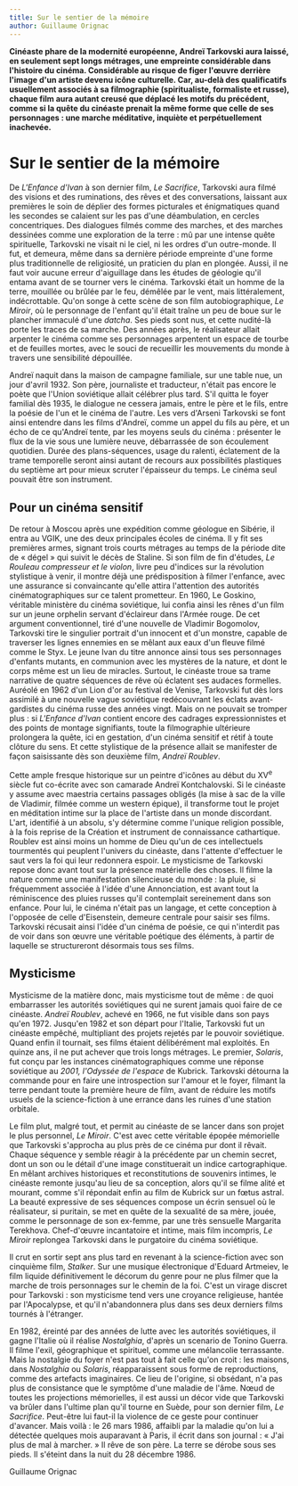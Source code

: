 ```yaml
---
title: Sur le sentier de la mémoire
author: Guillaume Orignac
---
```


**Cinéaste phare de la modernité européenne, Andreï Tarkovski aura laissé, en seulement sept longs métrages, une empreinte considérable dans l'histoire du cinéma. Considérable au risque de figer l'œuvre derrière l'image d'un artiste devenu icône culturelle. Car, au-delà des qualificatifs usuellement associés à sa filmographie (spiritualiste, formaliste et russe), chaque film aura autant creusé que déplacé les motifs du précédent, comme si la quête du cinéaste prenait la même forme que celle de ses personnages : une marche méditative, inquiète et perpétuellement inachevée.**

# Sur le sentier de la mémoire

De _L'Enfance d'Ivan_ à son dernier film, _Le Sacrifice_, Tarkovski aura filmé des visions et des ruminations, des rêves et des conversations, laissant aux premières le soin de déplier des formes picturales et énigmatiques quand les secondes se calaient sur les pas d'une déambulation, en cercles concentriques. Des dialogues filmés comme des marches, et des marches dessinées comme une exploration de la terre : mû par une intense quête spirituelle, Tarkovski ne visait ni le ciel, ni les ordres d'un outre-monde. Il fut, et demeura, même dans sa dernière période empreinte d'une forme plus traditionnelle de religiosité, un praticien du plan en plongée. Aussi, il ne faut voir aucune erreur d'aiguillage dans les études de géologie qu'il entama avant de se tourner vers le cinéma. Tarkovski était un homme de la terre, mouillée ou brûlée par le feu, démêlée par le vent, mais littéralement, indécrottable. Qu'on songe à cette scène de son film autobiographique, _Le Miroir_, où le personnage de l'enfant qu'il était traîne un peu de boue sur le plancher immaculé d'une _datcha_. Ses pieds sont nus, et cette nudité-là porte les traces de sa marche. Des années après, le réalisateur allait arpenter le cinéma comme ses personnages arpentent un espace de tourbe et de feuilles mortes, avec le souci de recueillir les mouvements du monde à travers une sensibilité dépouillée.

Andreï naquit dans la maison de campagne familiale, sur une table nue, un jour d'avril 1932. Son père, journaliste et traducteur, n'était pas encore le poète que l'Union soviétique allait célébrer plus tard. S'il quitta le foyer familial dès 1935, le dialogue ne cessera jamais, entre le père et le fils, entre la poésie de l'un et le cinéma de l'autre. Les vers d'Arseni Tarkovski se font ainsi entendre dans les films d'Andreï, comme un appel du fils au père, et un écho de ce qu'Andreï tente, par les moyens seuls du cinéma : présenter le flux de la vie sous une lumière neuve, débarrassée de son écoulement quotidien. Durée des plans-séquences, usage du ralenti, éclatement de la trame temporelle seront ainsi autant de recours aux possibilités plastiques du septième art pour mieux scruter l'épaisseur du temps. Le cinéma seul pouvait être son instrument.

## Pour un cinéma sensitif

De retour à Moscou après une expédition comme géologue en Sibérie, il entra au VGIK, une des deux principales écoles de cinéma. Il y fit ses premières armes, signant trois courts métrages au temps de la période dite de « dégel » qui suivit le décès de Staline. Si son film de fin d'études, _Le Rouleau compresseur et le violon_, livre peu d'indices sur la révolution stylistique à venir, il montre déjà une prédisposition à filmer l'enfance, avec une assurance si convaincante qu'elle attira l'attention des autorités cinématographiques sur ce talent prometteur. En 1960, Le Goskino, véritable ministère du cinéma soviétique, lui confia ainsi les rênes d'un film sur un jeune orphelin servant d'éclaireur dans l'Armée rouge. De cet argument conventionnel, tiré d'une nouvelle de Vladimir Bogomolov, Tarkovski tire le singulier portrait d'un innocent et d'un monstre, capable de traverser les lignes ennemies en se mêlant aux eaux d'un fleuve filmé comme le Styx. Le jeune Ivan du titre annonce ainsi tous ses personnages d'enfants mutants, en communion avec les mystères de la nature, et dont le corps même est un lieu de miracles. Surtout, le cinéaste troue sa trame narrative de quatre séquences de rêve où éclatent ses audaces formelles. Auréolé en 1962 d'un Lion d'or au festival de Venise, Tarkovski fut dès lors assimilé à une nouvelle vague soviétique redécouvrant les éclats avant-gardistes du cinéma russe des années vingt. Mais on ne pouvait se tromper plus : si _L'Enfance d'Ivan_ contient encore des cadrages expressionnistes et des points de montage signifiants, toute la filmographie ultérieure prolongera la quête, ici en gestation, d'un cinéma sensitif et rétif à toute clôture du sens. Et cette stylistique de la présence allait se manifester de façon saisissante dès son deuxième film, _Andreï Roublev_.

Cette ample fresque historique sur un peintre d'icônes au début du XV<sup>e</sup> siècle fut co-écrite avec son camarade Andreï Kontchalovski. Si le cinéaste y assume avec maestria certains passages obligés (la mise à sac de la ville de Vladimir, filmée comme un western épique), il transforme tout le projet en méditation intime sur la place de l'artiste dans un monde discordant. L'art, identifié à un absolu, s'y détermine comme l'unique religion possible, à la fois reprise de la Création et instrument de connaissance cathartique. Roublev est ainsi moins un homme de Dieu qu'un de ces intellectuels tourmentés qui peuplent l'univers du cinéaste, dans l'attente d'effectuer le saut vers la foi qui leur redonnera espoir. Le mysticisme de Tarkovski repose donc avant tout sur la présence matérielle des choses. Il filme la nature comme une manifestation silencieuse du monde : la pluie, si fréquemment associée à l'idée d'une Annonciation, est avant tout la réminiscence des pluies russes qu'il contemplait sereinement dans son enfance. Pour lui, le cinéma n'était pas un langage, et cette conception à l'opposée de celle d'Eisenstein, demeure centrale pour saisir ses films. Tarkovski récusait ainsi l'idée d'un cinéma de poésie, ce qui n'interdit pas de voir dans son œuvre une véritable poétique des éléments, à partir de laquelle se structureront désormais tous ses films.

## Mysticisme

Mysticisme de la matière donc, mais mysticisme tout de même : de quoi embarrasser les autorités soviétiques qui ne surent jamais quoi faire de ce cinéaste. _Andreï Roublev_, achevé en 1966, ne fut visible dans son pays qu'en 1972. Jusqu'en 1982 et son départ pour l'Italie, Tarkovski fut un cinéaste empêché, multipliant des projets rejetés par le pouvoir soviétique. Quand enfin il tournait, ses films étaient délibérément mal exploités. En quinze ans, il ne put achever que trois longs métrages. Le premier, _Solaris_, fut conçu par les instances cinématographiques comme une réponse soviétique au _2001, l'Odyssée de l'espace_ de Kubrick. Tarkovski détourna la commande pour en faire une introspection sur l'amour et le foyer, filmant la terre pendant toute la première heure de film, avant de réduire les motifs usuels de la science-fiction à une errance dans les ruines d'une station orbitale.

Le film plut, malgré tout, et permit au cinéaste de se lancer dans son projet le plus personnel, _Le Miroir_. C'est avec cette véritable épopée mémorielle que Tarkovski s'approcha au plus près de ce cinéma pur dont il rêvait. Chaque séquence y semble réagir à la précédente par un chemin secret, dont un son ou le détail d'une image constituerait un indice cartographique. En mêlant archives historiques et reconstitutions de souvenirs intimes, le cinéaste remonte jusqu'au lieu de sa conception, alors qu'il se filme alité et mourant, comme s'il répondait enfin au film de Kubrick sur un fœtus astral. La beauté expressive de ses séquences compose un écrin sensuel où le réalisateur, si puritain, se met en quête de la sexualité de sa mère, jouée, comme le personnage de son ex-femme, par une très sensuelle Margarita Terekhova. Chef-d'œuvre incantatoire et intime, mais film incompris, _Le Miroir_ replongea Tarkovski dans le purgatoire du cinéma soviétique.

Il crut en sortir sept ans plus tard en revenant à la science-fiction avec son cinquième film, _Stalker_. Sur une musique électronique d'Eduard Artmeiev, le film liquide définitivement le décorum du genre pour ne plus filmer que la marche de trois personnages sur le chemin de la foi. C'est un virage discret pour Tarkovski : son mysticisme tend vers une croyance religieuse, hantée par l'Apocalypse, et qu'il n'abandonnera plus dans ses deux derniers films tournés à l'étranger.

En 1982, éreinté par des années de lutte avec les autorités soviétiques, il gagne l'Italie où il réalise _Nostalghia_, d'après un scenario de Tonino Guerra. Il filme l'exil, géographique et spirituel, comme une mélancolie terrassante. Mais la nostalgie du foyer n'est pas tout à fait celle qu'on croit : les maisons, dans _Nostalghia_ ou _Solaris_, réapparaissent sous forme de reproductions, comme des artefacts imaginaires. Ce lieu de l'origine, si obsédant, n'a pas plus de consistance que le symptôme d'une maladie de l'âme. Nœud de toutes les projections mémorielles, il est aussi un décor vide que Tarkovski va brûler dans l'ultime plan qu'il tourne en Suède, pour son dernier film, _Le Sacrifice_. Peut-être lui faut-il la violence de ce geste pour continuer d'avancer. Mais voilà : le 26 mars 1986, affaibli par la maladie qu'on lui a détectée quelques mois auparavant à Paris, il écrit dans son journal : « J'ai plus de mal à marcher. » Il rêve de son père. La terre se dérobe sous ses pieds. Il s'éteint dans la nuit du 28 décembre 1986.

Guillaume Orignac
